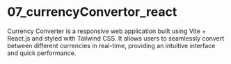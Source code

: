 # 07_currencyConvertor_react
Currency Converter is a responsive web application built using Vite + React.js and styled with Tailwind CSS. It allows users to seamlessly convert between different currencies in real-time, providing an intuitive interface and quick performance. 
